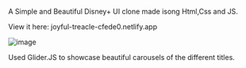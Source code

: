 A Simple and Beautiful Disney+ UI clone made isong Html,Css and JS.

View it here: joyful-treacle-cfede0.netlify.app

![image](https://github.com/Shubham27052/DisneyPlus-UI-Clone/assets/68993711/cdc524b1-90da-45b6-9ce1-8afe33c9dcbb)

Used Glider.JS to showcase beautiful carousels of the different titles. 
